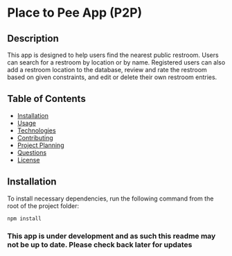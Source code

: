 # Place to Pee App (P2P)

## Description

This app is designed to help users find the nearest public restroom. Users can search for a restroom by location or by name. Registered users can also add a restroom location to the database, review and rate the restroom based on given constraints, and edit or delete their own restroom entries.

## Table of Contents

- [Installation](#installation)
- [Usage](#usage)
- [Technologies](#technologies)
- [Contributing](#contributing)
- [Project Planning](#project-planning)
- [Questions](#questions)
- [License](#license)

## Installation

To install necessary dependencies, run the following command from the root of the project folder:

`npm install`

### This app is under development and as such this readme may not be up to date. Please check back later for updates
